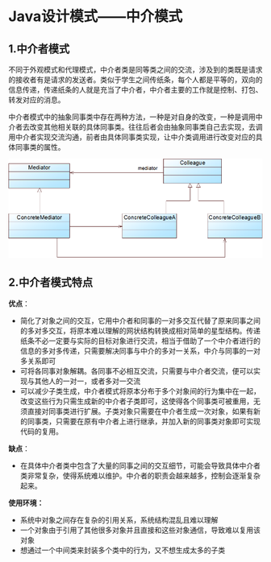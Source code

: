 # Java设计模式——中介模式

## 1.中介者模式

不同于外观模式和代理模式，中介者类是同等类之间的交流，涉及到的类既是请求的接收者有是请求的发送者。类似于学生之间传纸条，每个人都是平等的，双向的信息传递，传递纸条的人就是充当了中介者，中介者主要的工作就是控制、打包、转发对应的消息。

中介者模式中的抽象同事类中存在两种方法，一种是对自身的改变，一种是调用中介者去改变其他相关联的具体同事类。往往后者会由抽象同事类自己去实现，去调用中介者实现交流沟通，前者由具体同事类实现，让中介类调用进行改变对应的具体同事类的属性。

![image-20211211235326140](image-20211211235326140.png)

## 2.中介者模式特点

**优点**：

- 简化了对象之间的交互，它用中介者和同事的一对多交互代替了原来同事之间的多对多交互，将原本难以理解的网状结构转换成相对简单的星型结构。传递纸条不必一定要与实际的目标对象进行交流，相当于借助了一个中介者进行的信息的多对多传递，只需要解决同事与中介的多对一关系，中介与同事的一对多关系即可
- 可将各同事对象解耦。各同事不必相互交流，只需要与中介者交流，便可以实现与其他人的一对一，或者多对一交流
- 可以减少子类生成，中介者模式将原本分布于多个对象间的行为集中在一起，改变这些行为只需生成新的中介者子类即可，这使得各个同事类可被重用，无须直接对同事类进行扩展。子类对象只需要在中介者生成一次对象，如果有新的同事类，只需要在原有中介者上进行继承，并加入新的同事类对象即可实现代码的复用。

**缺点**：

- 在具体中介者类中包含了大量的同事之间的交互细节，可能会导致具体中介者类非常复杂，使得系统难以维护。中介者的职责会越来越多，控制会逐渐复杂起来。

**使用环境：**

- 系统中对象之间存在复杂的引用关系，系统结构混乱且难以理解
- 一个对象由于引用了其他很多对象并且直接和这些对象通信，导致难以复用该对象
- 想通过一个中间类来封装多个类中的行为，又不想生成太多的子类
